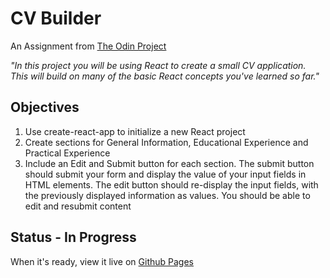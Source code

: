 # CV Builder
An Assignment from [The Odin Project](https://www.theodinproject.com/lessons/cv-application)

*"In this project you will be using React to create a small CV application. This will build on many of the basic React concepts you've learned so far."*

## Objectives
1. Use create-react-app to initialize a new React project
2. Create sections for General Information, Educational Experience and Practical Experience
3. Include an Edit and Submit button for each section. The submit button should submit your form and display the value of your input fields in HTML elements. The edit button should re-display the input fields, with the previously displayed information as values. You should be able to edit and resubmit content

## Status - In Progress
When it's ready, view it live on [Github Pages](https://programmurr.github.io/cv-project/)